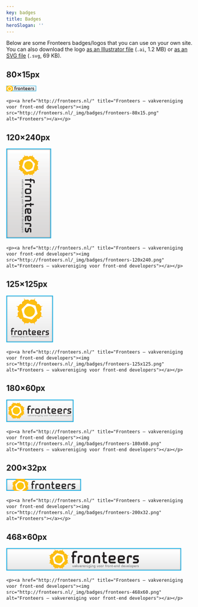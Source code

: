 ```yaml
---
key: badges
title: Badges
heroSlogan: ''
---
```


Below are some Fronteers badges/logos that you can use on your own site. You can also download the logo [as an Illustrator file](/_downloads/fronteers-logo.ai) (`.ai`, 1.2 MB) or [as an SVG file](/_downloads/fronteers-logo.svg) (`.svg`, 69 KB).

## 80×15px

![-](/_img/badges/fronteers-80x15.png)

```
<p><a href="http://fronteers.nl/" title="Fronteers — vakvereniging voor front-end developers"><img src="http://fronteers.nl/_img/badges/fronteers-80x15.png" alt="Fronteers"></a></p>
```

## 120×240px

![-](/_img/badges/fronteers-120x240.png)

```
<p><a href="http://fronteers.nl/" title="Fronteers — vakvereniging voor front-end developers"><img src="http://fronteers.nl/_img/badges/fronteers-120x240.png" alt="Fronteers — vakvereniging voor front-end developers"></a></p>
```

## 125×125px

![-](/_img/badges/fronteers-125x125.png)

```
<p><a href="http://fronteers.nl/" title="Fronteers — vakvereniging voor front-end developers"><img src="http://fronteers.nl/_img/badges/fronteers-125x125.png" alt="Fronteers — vakvereniging voor front-end developers"></a></p>
```

## 180×60px

![-](/_img/badges/fronteers-180x60.png)

```
<p><a href="http://fronteers.nl/" title="Fronteers — vakvereniging voor front-end developers"><img src="http://fronteers.nl/_img/badges/fronteers-180x60.png" alt="Fronteers — vakvereniging voor front-end developers"></a></p>
```

## 200×32px

![-](/_img/badges/fronteers-200x32.png)

```
<p><a href="http://fronteers.nl/" title="Fronteers — vakvereniging voor front-end developers"><img src="http://fronteers.nl/_img/badges/fronteers-200x32.png" alt="Fronteers"></a></p>
```

## 468×60px

![-](/_img/badges/fronteers-468x60.png)

```
<p><a href="http://fronteers.nl/" title="Fronteers — vakvereniging voor front-end developers"><img src="http://fronteers.nl/_img/badges/fronteers-468x60.png" alt="Fronteers — vakvereniging voor front-end developers"></a></p>
```
